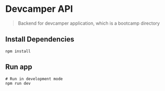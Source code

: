 # Devcamper API

> Backend for devcamper application, which is a bootcamp directory

## Install Dependencies
```
npm install
```

## Run app
```
# Run in development mode
npm run dev
```